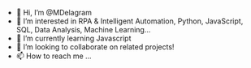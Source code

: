 - 👋 Hi, I’m @MDelagram
- 👀 I’m interested in RPA & Intelligent Automation, Python, JavaScript, SQL, Data Analysis, Machine Learning...
- 🌱 I’m currently learning Javascript
- 💞️ I’m looking to collaborate on related projects!
- 📫 How to reach me ...

<!---
MDelagram/MDelagram is a ✨ special ✨ repository because its `README.md` (this file) appears on your GitHub profile.
You can click the Preview link to take a look at your changes.
--->
